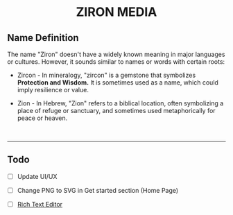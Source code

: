 <div align="center">
    <h1 align="center">ZIRON MEDIA</h1>
</div>

## Name Definition

The name "Ziron" doesn't have a widely known meaning in major languages or cultures. However, it sounds similar to names or words with certain roots:

- Zircon - In mineralogy, "zircon" is a gemstone that symbolizes **Protection and Wisdom.** It is sometimes used as a name, which could imply resilience or value.

- Zion - In Hebrew, "Zion" refers to a biblical location, often symbolizing a place of refuge or sanctuary, and sometimes used metaphorically for peace or heaven.

<br />
<hr />

## Todo

- [ ] Update UI/UX

- [ ] Change PNG to SVG in Get started section (Home Page)

- [ ] [Rich Text Editor](https://reactjs-tiptap-editor.vercel.app/)
